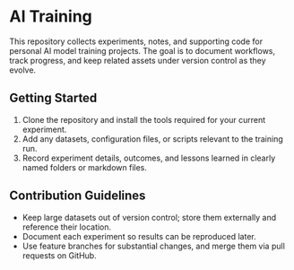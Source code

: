 # AI Training

This repository collects experiments, notes, and supporting code for personal AI model training projects. The goal is to document workflows, track progress, and keep related assets under version control as they evolve.

## Getting Started

1. Clone the repository and install the tools required for your current experiment.
2. Add any datasets, configuration files, or scripts relevant to the training run.
3. Record experiment details, outcomes, and lessons learned in clearly named folders or markdown files.

## Contribution Guidelines

- Keep large datasets out of version control; store them externally and reference their location.
- Document each experiment so results can be reproduced later.
- Use feature branches for substantial changes, and merge them via pull requests on GitHub.

